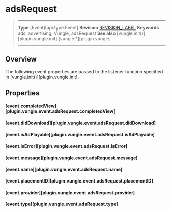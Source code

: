 # adsRequest

> --------------------- ------------------------------------------------------------------------------------------
> __Type__              [Event][api.type.Event]
> __Revision__          [REVISION_LABEL](REVISION_URL)
> __Keywords__          ads, advertising, Vungle, adsRequest
> __See also__			[vungle.init()][plugin.vungle.init]
>						[vungle.*][plugin.vungle]
> --------------------- ------------------------------------------------------------------------------------------

## Overview

The following event properties are passed to the listener function specified in [vungle.init()][plugin.vungle.init].


## Properties

#### [event.completedView][plugin.vungle.event.adsRequest.completedView]

#### [event.didDownload][plugin.vungle.event.adsRequest.didDownload]

#### [event.isAdPlayable][plugin.vungle.event.adsRequest.isAdPlayable]

#### [event.isError][plugin.vungle.event.adsRequest.isError]

#### [event.message][plugin.vungle.event.adsRequest.message]

#### [event.name][plugin.vungle.event.adsRequest.name]

#### [event.placementID][plugin.vungle.event.adsRequest.placementID]

#### [event.provider][plugin.vungle.event.adsRequest.provider]

#### [event.type][plugin.vungle.event.adsRequest.type]
